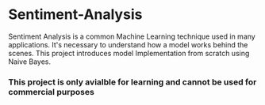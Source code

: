 # Sentiment-Analysis
Sentiment Analysis is a common Machine Learning technique used in many applications. It's necessary to understand how a model works behind the scenes. This project introduces model Implementation from scratch using Naive Bayes.

### This project is only avialble for learning and cannot be used for commercial purposes

